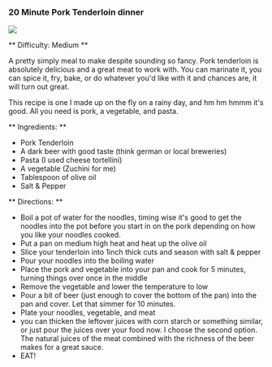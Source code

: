 ### 20 Minute Pork Tenderloin dinner

<img src="/images/cooking/pork-tenderloin.jpg">

** Difficulty: Medium ** 

A pretty simply meal to make despite sounding so fancy. Pork tenderloin
is absolutely delicious and a great meat to work with. You can marinate
it, you can spice it, fry, bake, or do whatever you'd like with it and
chances are, it will turn out great. 

This recipe is one I made up on the fly on a rainy day, and hm hm hmmm
it's good. All you need is pork, a vegetable, and pasta. 

** Ingredients: ** 

- Pork Tenderloin
- A dark beer with good taste (think german or local breweries)
- Pasta (I used cheese tortellini)
- A vegetable (Zuchini for me) 
- Tablespoon of olive oil
- Salt & Pepper

** Directions: ** 

- Boil a pot of water for the noodles, timing wise it's good to get the
  noodles into the pot before you start in on the pork depending on how
  you like your noodles cooked.
- Put a pan on medium high heat and heat up the olive oil
- Slice your tenderloin into 1inch thick cuts and season with salt &
  pepper
- Pour your noodles into the boiling water
- Place the pork and vegetable into your pan and cook for 5 minutes,
  turning things over once in the middle
- Remove the vegetable and lower the temperature to low
- Pour a bit of beer (just enough to cover the bottom of the pan) into
  the pan and cover. Let that simmer for 10 minutes. 
- Plate your noodles, vegetable, and meat
- you can thicken the leftover juices with corn starch or something
  similar, or just pour the juices over your food now. I choose the
  second option. The natural juices of the meat combined with the
  richness of the beer makes for a great sauce.
- EAT! 
